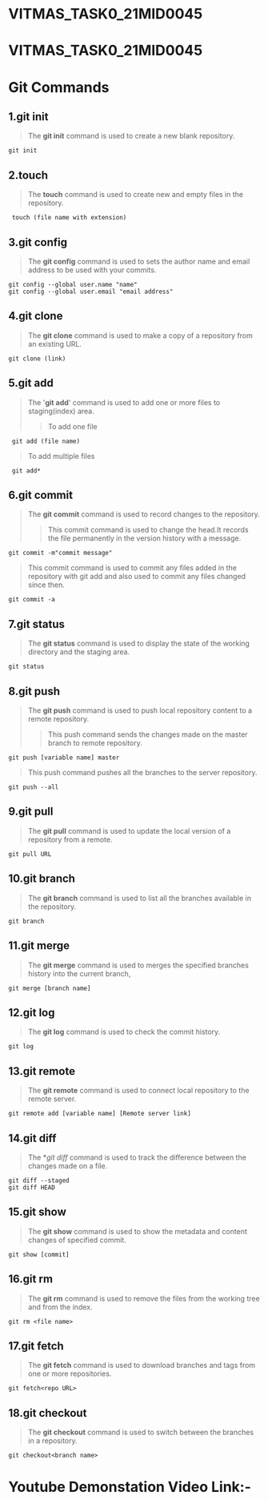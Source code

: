 # VITMAS_TASK0_21MID0045

# VITMAS_TASK0_21MID0045

# Git Commands

## 1.git init

> The **git init** command is used to create a new blank repository.

```
git init
```

## 2.touch

> The **touch** command is used to create new and empty files in the repository.

```
 touch (file name with extension)
```

## 3.git config

> The **git config** command is used to sets the author name and email address to be used with your commits.

```
git config --global user.name "name"
git config --global user.email "email address"
```

## 4.git clone

> The **git clone** command is used to make a copy of a repository from an existing URL.

```
git clone (link)
```

## 5.git add

> The '**git add**' command is used to add one or more files to staging(index) area.
>
> > To add one file

```
 git add (file name)
```

> To add multiple files

```
 git add*
```

## 6.git commit

> The **git commit** command is used to record changes to the repository.
>
> > This commit command is used to change the head.It records the file permanently in the version history with a message.

```
git commit -m"commit message"
```

> This commit command is used to commit any files added in the repository with git add and also used to commit any files changed since then.

```
git commit -a
```

## 7.git status

> The **git status** command is used to display the state of the working directory and the staging area.

```
git status
```

## 8.git push

> The **git push** command is used to push local repository content to a remote repository.
>
> > This push command sends the changes made on the master branch to remote repository.

```
git push [variable name] master
```

> This push command pushes all the branches to the server repository.

```
git push --all
```

## 9.git pull

> The **git pull** command is used to update the local version of a repository from a remote.

```
git pull URL
```

## 10.git branch

> The **git branch** command is used to list all the branches available in the repository.

```
git branch
```

## 11.git merge

> The **git merge** command is used to merges the specified branches history into the current branch,

```
git merge [branch name]
```

## 12.git log

> The **git log** command is used to check the commit history.

```
git log
```

## 13.git remote

> The **git remote** command is used to connect local repository to the remote server.

```
git remote add [variable name] [Remote server link]
```

## 14.git diff

> The \*_git diff_ command is used to track the difference between the changes made on a file.

```
git diff --staged
git diff HEAD
```

## 15.git show

> The **git show** command is used to show the metadata and content changes of specified commit.

```
git show [commit]
```

## 16.git rm

> The **git rm** command is used to remove the files from the working tree and from the index.

```
git rm <file name>
```

## 17.git fetch

> The **git fetch** command is used to download branches and tags from one or more repositories.

```
git fetch<repo URL>
```

## 18.git checkout

> The **git checkout** command is used to switch between the branches in a repository.

```
git checkout<branch name>
```

# Youtube Demonstation Video Link:-
